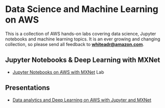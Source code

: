 # Data Science and Machine Learning on AWS

This is a collection of AWS hands-on labs covering data science, Jupyter notebooks and machine learning topics. It is an ever growing and changing collection, so please send all feedback to **whiteadr@amazon.com**.

## Jupyter Notebooks & Deep Learning with MXNet

- [Jupyter Notebooks on AWS with MXNet](Jupyter.md) Lab

## Presentations

- [Data analytics and Deep Learning on AWS with Jupyter and MXNet](AWS+Data+Analytics+DL+Jupyter+with+MXNet.pdf)

